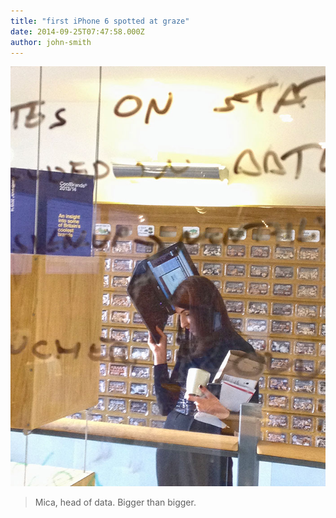 ```yaml
---
title: "first iPhone 6 spotted at graze"
date: 2014-09-25T07:47:58.000Z
author: john-smith
---
```


![Mica, head of data](/content/images/2014/Sep/Mica.jpg)
>Mica, head of  data. Bigger than bigger.
